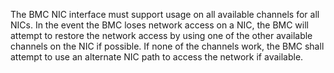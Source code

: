The BMC NIC interface must support usage on all available channels for all
NICs.  In the event the BMC loses network access on a NIC, the BMC will
attempt to restore the network access by using one of the other available
channels on the NIC if possible.  If none of the channels work, the BMC
shall attempt to use an alternate NIC path to access the network if available.
